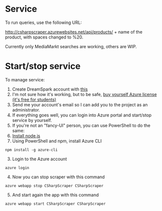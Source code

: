 # Service

To run queries, use the following URL:

http://csharpscraper.azurewebsites.net/api/products/ + name of the product, with spaces changed to %20.

Currently only MediaMarkt searches are working, others are WIP.


# Start/stop service

To manage service:

1. Create DreamSpark account with [this](http://weka.pwr.edu.pl/2897992,41.dhtml)
2. I'm not sure how it's working, but to be safe, [buy yourself Azure license (it's free for students)](https://e5.onthehub.com/WebStore/OfferingDetails.aspx?o=98a24997-f5b7-e611-9423-b8ca3a5db7a1&ws=98c060e9-b28b-e011-969d-0030487d8897&vsro=8)
3. Send me your account's email so I can add you to the project as an administrator.
4. If everything goes well, you can login into Azure portal and start/stop service by yourself.
5. If you're not an "fancy-UI" person, you can use PowerShell to do the same:
  1. [Install node.js](https://nodejs.org/en/download/)
  2. Using PowerShell and npm, install Azure CLI
  ```
  npm install -g azure-cli
  ```
  3. Login to the Azure account
  ```
  azure login
  ```
  4. Now you can stop scraper with this command
  ```
  azure webapp stop CSharpScraper CSharpScraper
  ```
  5. And start again the app with this command
  ```
  azure webapp start CSharpScraper CSharpScraper
  ```
